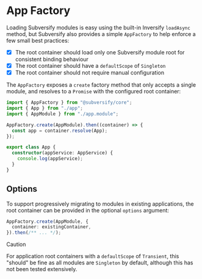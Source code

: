 # App Factory

Loading Subversify modules is easy using the built-in Inversify `loadAsync`
method, but Subversify also provides a simple `AppFactory` to help enforce a few
small best practices:

- [x] The root container should load only one Subversify module root for
      consistent binding behaviour
- [x] The root container should have a `defaultScope` of `Singleton`
- [x] The root container should not require manual configuration

The `AppFactory` exposes a `create` factory method that only accepts a single
module, and resolves to a `Promise` with the configured root container:

<!--: /// tab | index.ts -->
```typescript
import { AppFactory } from "@subversify/core";
import { App } from "./app";
import { AppModule } from "./app.module";

AppFactory.create(AppModule).then((container) => {
  const app = container.resolve(App);
});
```
<!--: /// -->
<!--: /// tab | app.ts -->
```typescript
export class App {
  constructor(appService: AppService) {
    console.log(appService);
  }
}
```
<!--: /// -->

## Options

To support progressively migrating to modules in existing applications, the root
container can be provided in the optional `options` argument:

```typescript
AppFactory.create(AppModule, {
  container: existingContainer,
}).then(/** ... */);
```

> [!CAUTION]
>
> For application root containers with a `defaultScope` of `Transient`,
> this "should" be fine as all modules are `Singleton` by default, although this
> has not been tested extensively.
